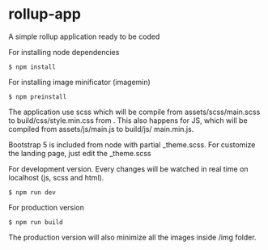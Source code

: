 # rollup-app
A simple rollup application ready to be coded

For installing node dependencies

```
$ npm install

```
For installing image minificator (imagemin)

```
$ npm preinstall

```


The application use scss which will be compile from assets/scss/main.scss to build/css/style.min.css from . This also happens for JS, which will be compiled from assets/js/main.js to build/js/ main.min.js.

Bootstrap 5 is included from node with partial _theme.scss. For customize the landing page, just edit the _theme.scss

For development version. Every changes will be watched in real time on localhost (js, scss and html).

```
$ npm run dev

```
For production version

```
$ npm run build

```
The production version will also minimize all the images inside /img folder.
